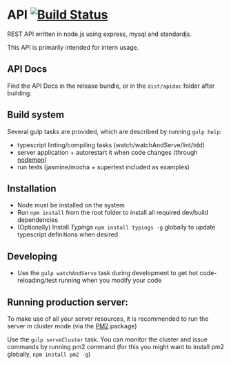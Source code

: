# API [![Build Status](https://travis-ci.org/dsgnhb/api.svg?branch=dev)](https://travis-ci.org/dsgnhb/api)


REST API written in node.js using express, mysql and standardjs.

This API is primarily intended for intern usage.

## API Docs
Find the API Docs in the release bundle, or in the `dist/apidoc` folder after building.

## Build system

Several gulp tasks are provided, which are described by running `gulp help`:

- typescript linting/compiling tasks (watch/watchAndServe/lint/tdd)
- server application + autorestart it when code changes (through [nodemon](https://www.npmjs.com/package/nodemon))
- run tests (jasmine/mocha + supertest included as examples)

## Installation

- Node must be installed on the system
- Run `npm install` from the root folder to install all required dev/build dependencies
- (Optionally) Install *Typings* `npm install typings -g` globally to update typescript definitions when desired

## Developing

- Use the `gulp watchAndServe` task 
during development to get hot code-reloading/test running when you modify your code

## Running production server:

To make use of all your server resources, it is recommended to run the server in cluster mode (via the [PM2](https://www.npmjs.com/package/pm2) package)

Use the `gulp serveCluster` task. You can monitor the cluster and issue commands by running pm2 command (for this you might want to install pm2 globally, `npm install pm2 -g`)
